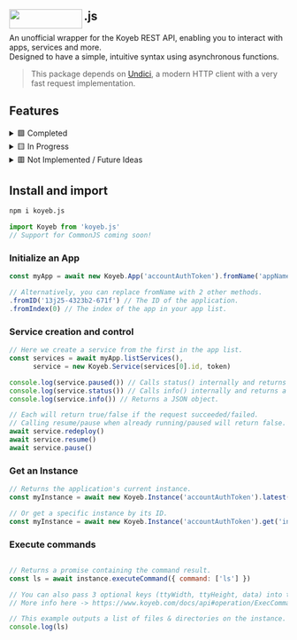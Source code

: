 ## <img align="left" width="132" height="34.3" src="https://www.koyeb.com/_next/image?url=%2Fstatic%2Fimages%2Fkoyeb-logo-white.svg&w=128&q=75">.js

An unofficial wrapper for the Koyeb REST API, enabling you to interact with apps, services and more.<br> Designed to have a simple, intuitive syntax using asynchronous functions.<br>

> This package depends on [Undici](https://npmjs.com/package/undici), a modern HTTP client with a very fast request implementation.

## Features
  <details>
  <summary>🟩 Completed</summary>

  - **Service control** (resume, pause, re-deploy)<br>
  - **Get a list of services and apps**<br>
  - **Support for multiple apps using classes**<br>
  - **Execute commands on an instance**
  </details>

  <details>
  <summary>🟨 In Progress</summary>

  - Deployment & related methods<br>
  - More instance methods (get, latest, list)
  </details>

  <details>
  <summary>🟥 Not Implemented / Future Ideas</summary>

  - Metrics <br>
  - Logs <br>
  - Secrets
  </details>

## Install and import
```bash
npm i koyeb.js
```

```js
import Koyeb from 'koyeb.js'
// Support for CommonJS coming soon!
```

### Initialize an App
```js
const myApp = await new Koyeb.App('accountAuthToken').fromName('appName')

// Alternatively, you can replace fromName with 2 other methods.
.fromID('13j25-4323b2-671f') // The ID of the application.
.fromIndex(0) // The index of the app in your app list.
```

### Service creation and control
```js
// Here we create a service from the first in the app list.
const services = await myApp.listServices(),
      service = new Koyeb.Service(services[0].id, token)

console.log(service.paused()) // Calls status() internally and returns a true if we received 'PAUSED'.
console.log(service.status()) // Calls info() internally and returns a string.
console.log(service.info()) // Returns a JSON object.

// Each will return true/false if the request succeeded/failed.
// Calling resume/pause when already running/paused will return false.
await service.redeploy()
await service.resume()
await service.pause()
```

### Get an Instance
```js
// Returns the application's current instance.
const myInstance = await new Koyeb.Instance('accountAuthToken').latest('appID')

// Or get a specific instance by its ID.
const myInstance = await new Koyeb.Instance('accountAuthToken').get('instanceID')
```

### Execute commands
```js

// Returns a promise containing the command result.
const ls = await instance.executeCommand({ command: ['ls'] })

// You can also pass 3 optional keys (ttyWidth, ttyHeight, data) into the object.
// More info here -> https://www.koyeb.com/docs/api#operation/ExecCommand

// This example outputs a list of files & directories on the instance.
console.log(ls) 
```